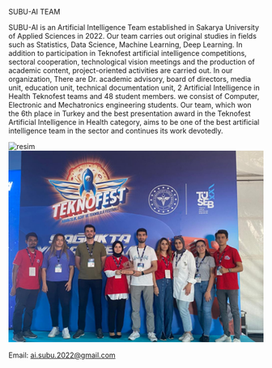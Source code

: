 SUBU-AI TEAM

SUBU-AI is an Artificial Intelligence Team established in Sakarya University of Applied Sciences in 2022. Our team carries out original studies in fields such as Statistics, Data Science, Machine Learning, Deep Learning. In addition to participation in Teknofest artificial intelligence competitions, sectoral cooperation, technological vision meetings and the production of academic content, project-oriented activities are carried out. In our organization, There are Dr. academic advisory, board of directors, media unit, education unit, technical documentation unit, 2 Artificial Intelligence in Health Teknofest teams and 48 student members. we consist of Computer, Electronic and Mechatronics engineering students. Our team, which won the 6th place in Turkey and the best presentation award in the Teknofest Artificial Intelligence in Health category, aims to be one of the best artificial intelligence team in the sector and continues its work devotedly.

![resim](https://github.com/Subu-Ai-Team/Subu-Ai-Team/blob/main/Ka%C4%9F%C4%B1t_K%C3%B6%C5%9Fe.png)
![resim](https://github.com/Subu-Ai-Team/Subu-Ai-Team/blob/main/IMG-20220731-WA0123.jpg)

Email: ai.subu.2022@gmail.com
